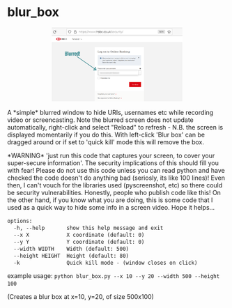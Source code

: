 # blur_box

<p align="center">
   <img src="./docs/images/blurred_username.png" alt="blurred screen image" width="300" title="blurred screen image">
</p>
A *simple* blurred window to hide URIs, usernames etc while recording video or screencasting. Note the blurred
screen does not update automatically, right-click and select "Reload" to refresh - N.B. the screen is displayed
momentarily if you do this.  With left-click 'Blur box' can be dragged around or if set to 'quick kill' mode this will remove the box.

<p></p>
*WARNING* 'just run this code that captures your screen, to cover your super-secure information'.  The security implications of this should fill you with fear!  Please do not use this code unless you can read python and have checked the code doesn't do anything bad (seriosly, its like 100 lines)!  Even then, I can't vouch for the libraries used (pyscreenshot, etc) so there could be security vulnerabilities.  Honestly, people who publish code like this!  On the other hand, if you know what you are doing, this is some code that I used as a quick way to hide some info in a screen video. Hope it helps...
<p></p>

```
options:
  -h, --help       show this help message and exit
  --x X            X coordinate (default: 0)
  --y Y            Y coordinate (default: 0)
  --width WIDTH    Width (default: 500)
  --height HEIGHT  Height (default: 80)
  -k               Quick kill mode - (window closes on click)
```

example usage:
```python blur_box.py --x 10 --y 20 --width 500 --height 100```

(Creates a blur box at x=10, y=20, of size 500x100)
